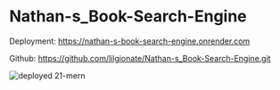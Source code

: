 # Nathan-s_Book-Search-Engine

Deployment: https://nathan-s-book-search-engine.onrender.com

Github: https://github.com/lilgionate/Nathan-s_Book-Search-Engine.git


![deployed 21-mern](https://github.com/lilgionate/Nathan-s_Book-Search-Engine/assets/140750280/957cbda1-4df3-4b6c-8131-a4494f2b4049)
